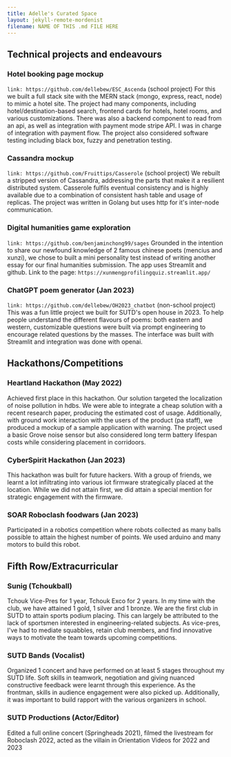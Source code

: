 ```yaml
---
title: Adelle's Curated Space
layout: jekyll-remote-mordenist
filename: NAME OF THIS .md FILE HERE
--- 
```

## Technical projects and endeavours

### Hotel booking page mockup
`link: https://github.com/dellebew/ESC_Ascenda` (school project)
For this we built a full stack site with the MERN stack (mongo, express, react, node) to mimic a hotel site.
The project had many components, including hotel/destination-based search, frontend cards for hotels, hotel rooms, and various customizations.
There was also a backend component to read from an api, as well as integration with payment mode stripe API.
I was in charge of integration with payment flow. The project also considered software testing including black box, fuzzy and penetration testing. 

### Cassandra mockup
`link: https://github.com/Fruittips/Casserole` (school project)
We rebuilt a stripped version of Cassandra, addressing the parts that make it a resilient distributed system. 
Casserole fulfils eventual consistency and is highly available due to a combination of consistent hash table and usage of replicas.
The project was written in Golang but uses http for it's inter-node communication.

### Digital humanities game exploration 
`link: https://github.com/benjaminchong99/sages`
Grounded in the intention to share our newfound knowledge of 2 famous chinese poets (mencius and xunzi), 
we chose to built a mini personality test instead of writing another essay for our final humanities submission.
The app uses Streamlit and github. Link to the page: `https://xunmengprofilingquiz.streamlit.app/`

### ChatGPT poem generator (Jan 2023)
`link: https://github.com/dellebew/OH2023_chatbot` (non-school project) 
This was a fun little project we built for SUTD's open house in 2023. 
To help people understand the different flavours of poems: both eastern and western,
customizable questions were built via prompt engineering to encourage related questions by the masses. 
The interface was built with Streamlit and integration was done with openai. 

## Hackathons/Competitions

### Heartland Hackathon (May 2022)
Achieved first place in this hackathon. Our solution targeted the localization of noise pollution in hdbs.
We were able to integrate a cheap solution with a recent research paper, producing the estimated cost of usage. 
Additionally, with ground work interaction with the users of the product (pa staff), we produced a mockup of a sample application with warning.
The project used a basic Grove noise sensor but also considered long term battery lifespan costs while considering placement in corridoors.

### CyberSpirit Hackathon (Jan 2023)
This hackathon was built for future hackers. 
With a group of friends, we learnt a lot infiltrating into various iot firmware strategically placed at the location.
While we did not attain first, we did attain a special mention for strategic engagement with the firmware.

### SOAR Roboclash foodwars (Jan 2023)
Participated in a robotics competition where robots collected as many balls possible to attain the highest number of points. 
We used arduino and many motors to build this robot.

## Fifth Row/Extracurricular

### Sunig (Tchoukball)
Tchouk Vice-Pres for 1 year, Tchouk Exco for 2 years. In my time with the club, 
we have attained 1 gold, 1 silver and 1 bronze. We are the first club in SUTD to attain sports podium placing. 
This can largely be attributed to the lack of sportsmen interested in engineering-related subjects. As vice-pres, 
I've had to mediate squabbles, retain club members, and find innovative ways to motivate the team towards upcoming competitions.

### SUTD Bands (Vocalist)
Organized 1 concert and have performed on at least 5 stages throughout my SUTD life. 
Soft skills in teamwork, negotiation and giving nuanced constructive feedback were learnt through this experience.
As the frontman, skills in audience engagement were also picked up. Additionally, it was important to build rapport with the
various organizers in school.

### SUTD Productions (Actor/Editor)
Edited a full online concert (Springheads 2021), filmed the livestream for Roboclash 2022, acted as the villain in Orientation Videos for 2022 and 2023 

